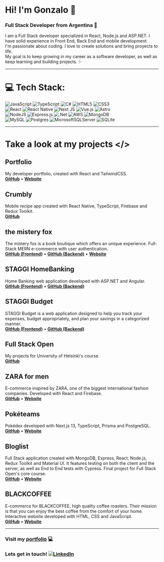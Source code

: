 # Hi! I'm Gonzalo 👋
### Full Stack Developer from Argentina 🚀
I am a Full Stack developer specialized in React, Node.js and ASP.NET. I have solid experience in Front End, Back End and mobile development.  
I'm passionate about coding. I love to create solutions and bring proyects to life.  
My goal is to keep growing in my career as a software developer, as well as keep learning and building projects. ✨  

___

# 💻 Tech Stack:

![JavaScript](https://img.shields.io/badge/javascript-%23323330.svg?style=for-the-badge&logo=javascript&logoColor=%23F7DF1E)
![TypeScript](https://img.shields.io/badge/typescript-%23007ACC.svg?style=for-the-badge&logo=typescript&logoColor=white)
![C#](https://img.shields.io/badge/c%23-%23239120.svg?style=for-the-badge&logo=csharp&logoColor=white)
![HTML5](https://img.shields.io/badge/html5-%23E34F26.svg?style=for-the-badge&logo=html5&logoColor=white)
![CSS3](https://img.shields.io/badge/css3-%231572B6.svg?style=for-the-badge&logo=css3&logoColor=white)  
![React](https://img.shields.io/badge/react-%2320232a.svg?style=for-the-badge&logo=react&logoColor=%2361DAFB)
![React Native](https://img.shields.io/badge/react_native-%2320232a.svg?style=for-the-badge&logo=react&logoColor=%2361DAFB)
![Next JS](https://img.shields.io/badge/Next-black?style=for-the-badge&logo=next.js&logoColor=white)
![Vue.js](https://img.shields.io/badge/vuejs-%2335495e.svg?style=for-the-badge&logo=vuedotjs&logoColor=%234FC08D)
![Astro](https://img.shields.io/badge/astro-%232C2052.svg?style=for-the-badge&logo=astro&logoColor=white)  
![NodeJS](https://img.shields.io/badge/node.js-6DA55F?style=for-the-badge&logo=node.js&logoColor=white)
![Express.js](https://img.shields.io/badge/express.js-%23404d59.svg?style=for-the-badge&logo=express&logoColor=%2361DAFB)
![.Net](https://img.shields.io/badge/.NET-5C2D91?style=for-the-badge&logo=.net&logoColor=white)
![AWS](https://img.shields.io/badge/AWS-%23FF9900.svg?style=for-the-badge&logo=amazon-aws&logoColor=white)
![MongoDB](https://img.shields.io/badge/MongoDB-%234ea94b.svg?style=for-the-badge&logo=mongodb&logoColor=white)  
![MySQL](https://img.shields.io/badge/mysql-%2300f.svg?style=for-the-badge&logo=mysql&logoColor=white)
![Postgres](https://img.shields.io/badge/postgres-%23316192.svg?style=for-the-badge&logo=postgresql&logoColor=white)
![MicrosoftSQLServer](https://img.shields.io/badge/SQL%20Server-CC2927?style=for-the-badge&logo=microsoft%20sql%20server&logoColor=white)
![SQLite](https://img.shields.io/badge/sqlite-%2307405e.svg?style=for-the-badge&logo=sqlite&logoColor=white)  


___

# Take a look at my projects </>

## Portfolio
My developer portfolio, created with React and TailwindCSS.  
**[GitHub](https://github.com/Gonzalo-Coradello/portfolio)** • **[Website](https://gonzalocoradello.vercel.app)**  

## Crumbly
Mobile recipe app created with React Native, TypeScript, Firebase and Redux Toolkit.  
**[GitHub](https://github.com/Gonzalo-Coradello/crumbly-app)**  

## the mistery fox
The mistery fox is a book boutique which offers an unique experience. Full-Stack MERN e-commerce with user authentication.  
**[GitHub (Frontend)](https://github.com/Gonzalo-Coradello/the-mistery-fox_ecommerce)** • **[GitHub (Backend)](https://github.com/Gonzalo-Coradello/the-mistery-fox_backend)** • **[Website](https://themisteryfox.vercel.app)**  

## STAGGI HomeBanking
Home Banking web application developed with ASP.NET and Angular.  
**[GitHub (Frontend)](https://github.com/STAGGI-Develop/STAGGI-homebanking_frontend)** • **[GitHub (Backend)](https://github.com/Gonzalo-Coradello/HomeBanking)**

## STAGGI Budget
STAGGI Budget is a web application designed to help you track your expenses, budget appropriately, and plan your savings in a categorized manner.  
**[GitHub (Frontend)](https://github.com/STAGGI-Develop/STAGGI-Budget-Frontend)** • **[GitHub (Backend)](https://github.com/STAGGI-Develop/STAGGI-Budget-Backend)**

## Full Stack Open
My projects for University of Helsinki's course.  
**[GitHub](https://github.com/Gonzalo-Coradello/full-stack-open)**  

## ZARA for men
E-commerce inspired by ZARA, one of the biggest international fashion companies. Developed with React and Firebase.  
**[GitHub](https://github.com/Gonzalo-Coradello/zara-for-men_ecommerce)** • **[Website](https://zara-for-men.vercel.app)**  

## Pokéteams
Pokédex developed with Next.js 13, TypeScript, Prisma and PostgreSQL.  
**[GitHub](https://github.com/Gonzalo-Coradello/poketeams)** • **[Website](https://poketeams-nextjs.vercel.app)**  

## Bloglist
Full Stack application created with MongoDB, Express, React, Node.js, Redux Toolkit and Material UI. It features testing on both the client and the server, as well as End to End tests with Cypress. Final project for Full Stack Open's core course.   
**[GitHub](https://github.com/Gonzalo-Coradello/bloglist-mern)** • **[Website](https://bloglist-fullstack-ag00.onrender.com)**  

## BLACKCOFFEE
E-commerce for BLACKCOFFEE, high quality coffee roasters. Their mission is that you can enjoy the best coffee from the comfort of your home. Interactive website developed with HTML, CSS and JavaScript.  
**[GitHub](https://github.com/Gonzalo-Coradello/blackcoffee-ecommerce)** • **[Website](https://blackcoffee-store.netlify.app)**  

___

### Visit my [portfolio](https://gonzalocoradello.vercel.app/) 💻
### Lets get in touch! [![LinkedIn](https://img.shields.io/badge/LinkedIn-%230077B5.svg?logo=linkedin&logoColor=white)](https://www.linkedin.com/in/gonzalo-coradello/)

